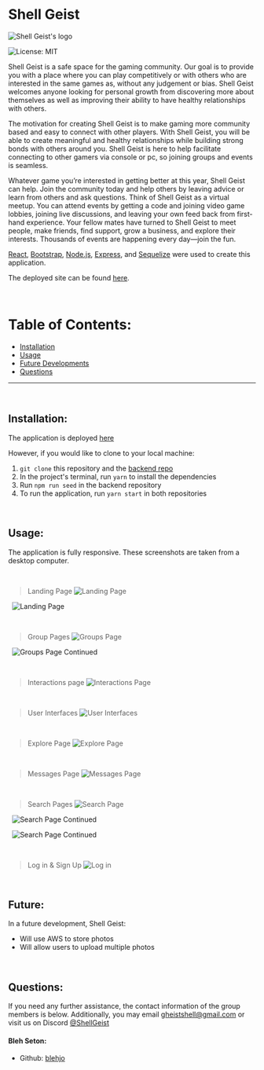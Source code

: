 # Shell Geist

  ![Shell Geist's logo](https://drive.google.com/file/d/1RC9_sx1ISGCp7hN_z14AhZ3-RE2350ih/view?usp=sharing)
  
  ![License: MIT](<https://img.shields.io/badge/License-MIT-yellow.svg>)
  
  Shell Geist is a safe space for the gaming community. Our goal is to provide you with a place where you can play competitively or with others who are interested in the same games as, without any judgement or bias. Shell Geist welcomes anyone looking for personal growth from discovering more about themselves as well as improving their ability to have healthy relationships with others.
  
  The motivation for creating Shell Geist is to make gaming more community based and easy to connect with other players. With Shell Geist, you will be able to create meaningful and healthy relationships while building strong bonds with others around you. Shell Geist is here to help facilitate connecting to other gamers via console or pc, so joining groups and events is seamless.

  Whatever game you’re interested in getting better at this year, Shell Geist can help. Join the community today and help others by leaving advice or learn from others and ask questions. Think of Shell Geist as a virtual meetup. You can attend events by getting a code and joining video game lobbies, joining live discussions, and leaving your own feed back from first-hand experience. Your fellow mates have turned to Shell Geist to meet people, make friends, find support, grow a business, and explore their interests. Thousands of events are happening every day—join the fun.

  [React](https://reactjs.org/), [Bootstrap](https://react-bootstrap.github.io/), [Node.js](https://nodejs.org/en/), [Express](https://expressjs.com/), and [Sequelize](https://www.sequelize.org/) were used to create this application.

 The deployed site can be found [here](https://discord.gg/sKywbh5R).


  &nbsp;
  # Table of Contents:
  * [Installation](#installation)
  * [Usage](#usage)
  * [Future Developments](#future)
  * [Questions](#questions)
  
---
&nbsp;
  ## Installation:
The application is deployed [here](https://)


  However, if you would like to clone to your local machine:
  &nbsp;
  1. `git clone` this repository and the [backend repo](https://github.com/Blehjo/shell-geist-back-end)
  2. In the project's terminal, run `yarn` to install the dependencies
  4. Run `npm run seed` in the backend repository
  5. To run the application, run `yarn start` in both repositories

  &nbsp;
  ## Usage:
  The application is fully responsive. These screenshots are taken from a desktop computer.

&nbsp;
> Landing Page
![Landing Page](./.github/images/landingpage.png) 

&nbsp;
![Landing Page](./.github/images/parttwo.png) 

&nbsp;
> Group Pages
![Groups Page](./.github/images/groups.png) 

&nbsp;
![Groups Page Continued](./.github/images/groupspage.png) 

&nbsp;
> Interactions page
![Interactions Page](./.github/images/interactionspage.png) 

&nbsp;
> User Interfaces
![User Interfaces](./.github/images/interfaces.png) 

&nbsp;
> Explore Page
![Explore Page](./.github/images/explorepage.png)

&nbsp;
> Messages Page
![Messages Page](./.github/images/messagespage.png)

&nbsp;
> Search Pages
![Search Page](./.github/images/searchpage.png)

&nbsp;
![Search Page Continued](./.github/images/searchpage2.png)

&nbsp;
![Search Page Continued](./.github/images/searchpage3.png)

&nbsp;
> Log in & Sign Up
![Log in](./.github/images/signinpage.png)

&nbsp;
  ## Future:
In a future development, Shell Geist:
  
  * Will use AWS to store photos
  * Will allow users to upload multiple photos

  &nbsp;
  ## Questions:
  If you need any further assistance, the contact information of the group members is below. Additionally, you may email gheistshell@gmail.com or visit us on Discord [@ShellGeist](https://discord.gg/sKywbh5R)

  #### Bleh Seton: 
  * Github: [blehjo](https://github.com/Blehjo)
